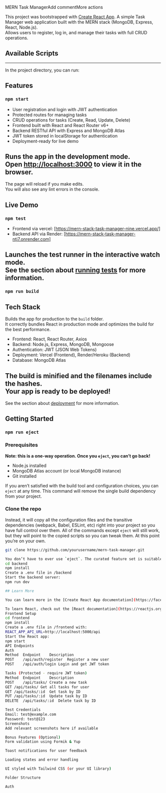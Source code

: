  MERN Task ManagerAdd commentMore actions

This project was bootstrapped with [Create React App](https://github.com/facebook/create-react-app).
A simple Task Manager web application built with the MERN stack (MongoDB, Express, React, Node.js).  
Allows users to register, log in, and manage their tasks with full CRUD operations.

## Available Scripts
---

In the project directory, you can run:
## Features

### `npm start`
- User registration and login with JWT authentication
- Protected routes for managing tasks
- CRUD operations for tasks (Create, Read, Update, Delete)
- Frontend built with React and React Router v6+
- Backend RESTful API with Express and MongoDB Atlas
- JWT token stored in localStorage for authentication
- Deployment-ready for live demo

Runs the app in the development mode.\
Open [http://localhost:3000](http://localhost:3000) to view it in the browser.
---

The page will reload if you make edits.\
You will also see any lint errors in the console.
## Live Demo

### `npm test`
- Frontend via vercel: [https://mern-stack-task-manager-nine.vercel.app/]
- Backend API via Render: [https://mern-stack-task-manager-ntj7.onrender.com]

Launches the test runner in the interactive watch mode.\
See the section about [running tests](https://facebook.github.io/create-react-app/docs/running-tests) for more information.
---

### `npm run build`
## Tech Stack

Builds the app for production to the `build` folder.\
It correctly bundles React in production mode and optimizes the build for the best performance.
- Frontend: React, React Router, Axios
- Backend: Node.js, Express, MongoDB, Mongoose
- Authentication: JWT (JSON Web Tokens)
- Deployment: Vercel (Frontend), Render/Heroku (Backend)
- Database: MongoDB Atlas

The build is minified and the filenames include the hashes.\
Your app is ready to be deployed!
---

See the section about [deployment](https://facebook.github.io/create-react-app/docs/deployment) for more information.
## Getting Started

### `npm run eject`
### Prerequisites

**Note: this is a one-way operation. Once you `eject`, you can’t go back!**
- Node.js installed
- MongoDB Atlas account (or local MongoDB instance)
- Git installed

If you aren’t satisfied with the build tool and configuration choices, you can `eject` at any time. This command will remove the single build dependency from your project.
### Clone the repo

Instead, it will copy all the configuration files and the transitive dependencies (webpack, Babel, ESLint, etc) right into your project so you have full control over them. All of the commands except `eject` will still work, but they will point to the copied scripts so you can tweak them. At this point you’re on your own.
```bash
git clone https://github.com/yourusername/mern-task-manager.git

You don’t have to ever use `eject`. The curated feature set is suitable for small and middle deployments, and you shouldn’t feel obligated to use this feature. However we understand that this tool wouldn’t be useful if you couldn’t customize it when you are ready for it.
cd backend
npm install
Create a .env file in /backend
Start the backend server:
npm run dev

## Learn More

You can learn more in the [Create React App documentation](https://facebook.github.io/create-react-app/docs/getting-started).

To learn React, check out the [React documentation](https://reactjs.org/).
Frontend Setup
cd frontend
npm install
Create a .env file in /frontend with:
REACT_APP_API_URL=http://localhost:5000/api
Start the React app:
npm start
API Endpoints
Auth
Method	Endpoint	Description
POST	/api/auth/register	Register a new user
POST	/api/auth/login	Login and get JWT token

Tasks (Protected - require JWT token)
Method	Endpoint	Description
POST	/api/tasks/	Create a new task
GET	/api/tasks/	Get all tasks for user
GET	/api/tasks/:id	Get task by ID
PUT	/api/tasks/:id	Update task by ID
DELETE	/api/tasks/:id	Delete task by ID

Test Credentials
Email: test@example.com  
Password: test@123
Screenshots
Add relevant screenshots here if available

Bonus Features (Optional)
Form validation using Formik & Yup

Toast notifications for user feedback

Loading states and error handling

UI styled with Tailwind CSS (or your UI library)

Folder Structure

Auth
